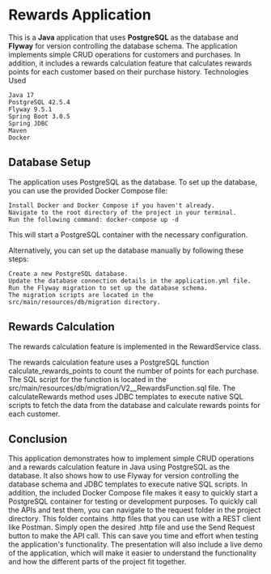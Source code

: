 # Rewards Application

This is a **Java** application that uses **PostgreSQL** as the database and **Flyway** for version controlling the
database schema. The application implements simple CRUD operations for customers and purchases. In addition, it includes
a rewards calculation feature that calculates rewards points for each customer based on their purchase history.
Technologies Used

    Java 17
    PostgreSQL 42.5.4
    Flyway 9.5.1
    Spring Boot 3.0.5
    Spring JDBC
    Maven
    Docker

## **Database Setup**

The application uses PostgreSQL as the database. To set up the database, you can use the provided Docker Compose file:

    Install Docker and Docker Compose if you haven't already.
    Navigate to the root directory of the project in your terminal.
    Run the following command: docker-compose up -d

This will start a PostgreSQL container with the necessary configuration.

Alternatively, you can set up the database manually by following these steps:

    Create a new PostgreSQL database.
    Update the database connection details in the application.yml file.
    Run the Flyway migration to set up the database schema.
    The migration scripts are located in the src/main/resources/db/migration directory.

## **Rewards Calculation**

The rewards calculation feature is implemented in the RewardService class.

The rewards calculation feature uses a PostgreSQL function calculate_rewards_points to count the number of points for
each purchase. The SQL script for the function is located in the src/main/resources/db/migration/V2__RewardsFunction.sql
file. The calculateRewards method uses JDBC templates to execute native SQL scripts to fetch the data from the database
and calculate rewards points for each customer.

## **Conclusion**

This application demonstrates how to implement simple CRUD operations and a rewards calculation feature in Java using
PostgreSQL as the database. It also shows how to use Flyway for version controlling the database schema and JDBC
templates to execute native SQL scripts. In addition, the included Docker Compose file makes it easy to quickly start a
PostgreSQL container for testing or development purposes.
To quickly call the APIs and test them, you can navigate to the request folder in the project directory.
This folder contains .http files that you can use with a REST client like Postman. Simply open the desired .http file
and use the Send Request button to make the API call. This can save you time and effort when testing the application's functionality.
The presentation will also include a live demo of the application, which will make it easier to understand the
functionality and how the different parts of the project fit together.